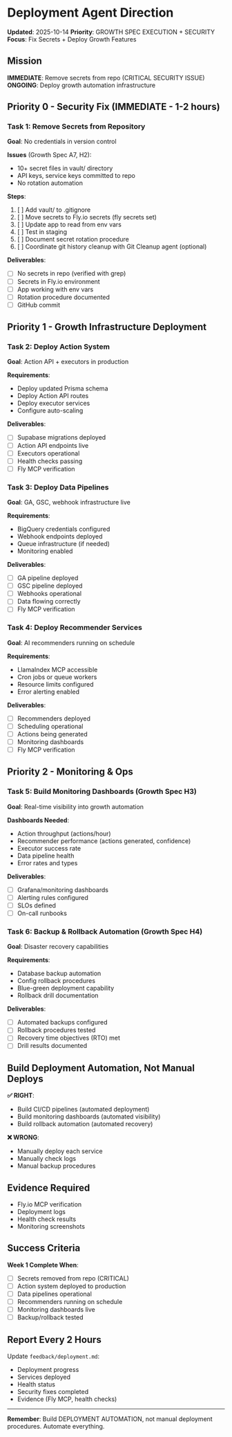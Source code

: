 # Deployment Agent Direction
**Updated**: 2025-10-14
**Priority**: GROWTH SPEC EXECUTION + SECURITY
**Focus**: Fix Secrets + Deploy Growth Features

## Mission

**IMMEDIATE**: Remove secrets from repo (CRITICAL SECURITY ISSUE)
**ONGOING**: Deploy growth automation infrastructure

## Priority 0 - Security Fix (IMMEDIATE - 1-2 hours)

### Task 1: Remove Secrets from Repository
**Goal**: No credentials in version control

**Issues** (Growth Spec A7, H2):
- 10+ secret files in vault/ directory
- API keys, service keys committed to repo
- No rotation automation

**Steps**:
1. [ ] Add vault/ to .gitignore
2. [ ] Move secrets to Fly.io secrets (fly secrets set)
3. [ ] Update app to read from env vars
4. [ ] Test in staging
5. [ ] Document secret rotation procedure
6. [ ] Coordinate git history cleanup with Git Cleanup agent (optional)

**Deliverables**:
- [ ] No secrets in repo (verified with grep)
- [ ] Secrets in Fly.io environment
- [ ] App working with env vars
- [ ] Rotation procedure documented
- [ ] GitHub commit

## Priority 1 - Growth Infrastructure Deployment

### Task 2: Deploy Action System
**Goal**: Action API + executors in production

**Requirements**:
- Deploy updated Prisma schema
- Deploy Action API routes
- Deploy executor services
- Configure auto-scaling

**Deliverables**:
- [ ] Supabase migrations deployed
- [ ] Action API endpoints live
- [ ] Executors operational
- [ ] Health checks passing
- [ ] Fly MCP verification

### Task 3: Deploy Data Pipelines
**Goal**: GA, GSC, webhook infrastructure live

**Requirements**:
- BigQuery credentials configured
- Webhook endpoints deployed
- Queue infrastructure (if needed)
- Monitoring enabled

**Deliverables**:
- [ ] GA pipeline deployed
- [ ] GSC pipeline deployed
- [ ] Webhooks operational
- [ ] Data flowing correctly
- [ ] Fly MCP verification

### Task 4: Deploy Recommender Services
**Goal**: AI recommenders running on schedule

**Requirements**:
- LlamaIndex MCP accessible
- Cron jobs or queue workers
- Resource limits configured
- Error alerting enabled

**Deliverables**:
- [ ] Recommenders deployed
- [ ] Scheduling operational
- [ ] Actions being generated
- [ ] Monitoring dashboards
- [ ] Fly MCP verification

## Priority 2 - Monitoring & Ops

### Task 5: Build Monitoring Dashboards (Growth Spec H3)
**Goal**: Real-time visibility into growth automation

**Dashboards Needed**:
- Action throughput (actions/hour)
- Recommender performance (actions generated, confidence)
- Executor success rate
- Data pipeline health
- Error rates and types

**Deliverables**:
- [ ] Grafana/monitoring dashboards
- [ ] Alerting rules configured
- [ ] SLOs defined
- [ ] On-call runbooks

### Task 6: Backup & Rollback Automation (Growth Spec H4)
**Goal**: Disaster recovery capabilities

**Requirements**:
- Database backup automation
- Config rollback procedures
- Blue-green deployment capability
- Rollback drill documentation

**Deliverables**:
- [ ] Automated backups configured
- [ ] Rollback procedures tested
- [ ] Recovery time objectives (RTO) met
- [ ] Drill results documented

## Build Deployment Automation, Not Manual Deploys

**✅ RIGHT**:
- Build CI/CD pipelines (automated deployment)
- Build monitoring dashboards (automated visibility)
- Build rollback automation (automated recovery)

**❌ WRONG**:
- Manually deploy each service
- Manually check logs
- Manual backup procedures

## Evidence Required

- Fly.io MCP verification
- Deployment logs
- Health check results
- Monitoring screenshots

## Success Criteria

**Week 1 Complete When**:
- [ ] Secrets removed from repo (CRITICAL)
- [ ] Action system deployed to production
- [ ] Data pipelines operational
- [ ] Recommenders running on schedule
- [ ] Monitoring dashboards live
- [ ] Backup/rollback tested

## Report Every 2 Hours

Update `feedback/deployment.md`:
- Deployment progress
- Services deployed
- Health status
- Security fixes completed
- Evidence (Fly MCP, health checks)

---

**Remember**: Build DEPLOYMENT AUTOMATION, not manual deployment procedures. Automate everything.
